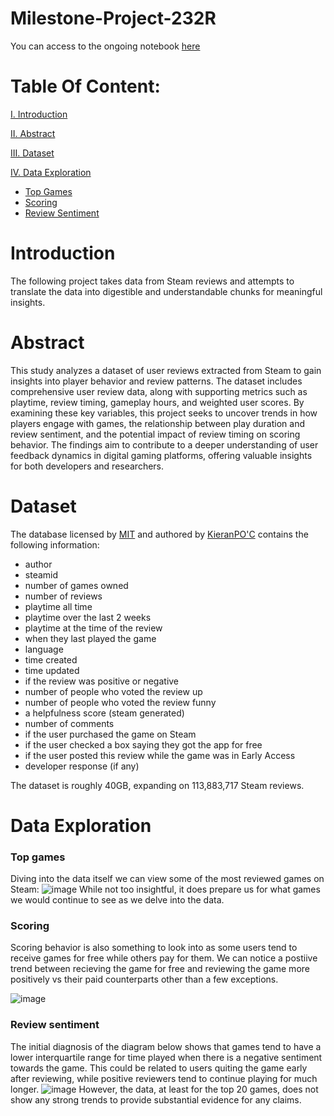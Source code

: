 # Milestone-Project-232R
You can access to the ongoing notebook [here](https://colab.research.google.com/drive/1fRkPnDpM9iT9j1_r4wEPnfLOAMCwGa10?usp=sharing)

# Table Of Content:
[I. Introduction](https://github.com/AlbabNewaz/Milestone-Project-232R?tab=readme-ov-file#review-sentiment)

[II. Abstract](https://github.com/AlbabNewaz/Milestone-Project-232R?tab=readme-ov-file#abstract)

[III. Dataset](https://github.com/AlbabNewaz/Milestone-Project-232R?tab=readme-ov-file#dataset)

[IV. Data Exploration](https://github.com/AlbabNewaz/Milestone-Project-232R?tab=readme-ov-file#data-exploration)
- [Top Games](https://github.com/AlbabNewaz/Milestone-Project-232R?tab=readme-ov-file#top-games)
- [Scoring](https://github.com/AlbabNewaz/Milestone-Project-232R?tab=readme-ov-file#scoring)
- [Review Sentiment](https://github.com/AlbabNewaz/Milestone-Project-232R?tab=readme-ov-file#review-sentiment)

# Introduction

The following project takes data from Steam reviews and attempts to translate the data into digestible and understandable chunks for meaningful insights. 

# Abstract

This study analyzes a dataset of user reviews extracted from Steam to gain insights into player behavior and review patterns. The dataset includes comprehensive user review data, along with supporting metrics such as playtime, review timing, gameplay hours, and weighted user scores. By examining these key variables, this project seeks to uncover trends in how players engage with games, the relationship between play duration and review sentiment, and the potential impact of review timing on scoring behavior. The findings aim to contribute to a deeper understanding of user feedback dynamics in digital gaming platforms, offering valuable insights for both developers and researchers.

# Dataset

The database licensed by [MIT](https://www.mit.edu/~amini/LICENSE.md) and authored by [KieranPO'C](https://www.kaggle.com/kieranpoc) contains the following information:

- author
- steamid
- number of games owned
- number of reviews
- playtime all time
- playtime over the last 2 weeks
- playtime at the time of the review
- when they last played the game
- language
- time created
- time updated
- if the review was positive or negative
- number of people who voted the review up
- number of people who voted the review funny
- a helpfulness score (steam generated)
- number of comments
- if the user purchased the game on Steam
- if the user checked a box saying they got the app for free
- if the user posted this review while the game was in Early Access
- developer response (if any)

The dataset is roughly 40GB, expanding on 113,883,717 Steam reviews. 

# Data Exploration

### Top games
Diving into the data itself we can view some of the most reviewed games on Steam:
![image](https://github.com/user-attachments/assets/0334e365-7c05-470a-abce-3d73d547a8a7)
While not too insightful, it does prepare us for what games we would continue to see as we delve into the data.

### Scoring
Scoring behavior is also something to look into as some users tend to receive games for free while others pay for them. We can notice a postiive trend between recieving the game for free and reviewing the game more positively vs their paid counterparts other than a few exceptions.

![image](https://github.com/user-attachments/assets/6636fcdb-315b-425d-ad02-080a5f7c4b74)

### Review sentiment
The initial diagnosis of the diagram below shows that games tend to have a lower interquartile range for time played when there is a negative sentiment towards the game. This could be related to users quiting the game early after reviewing, while positive reviewers tend to continue playing for much longer. 
![image](https://github.com/user-attachments/assets/5d93ee69-21f0-488a-8b8d-46303fcae32e)
However, the data, at least for the top 20 games, does not show any strong trends to provide substantial evidence for any claims.

